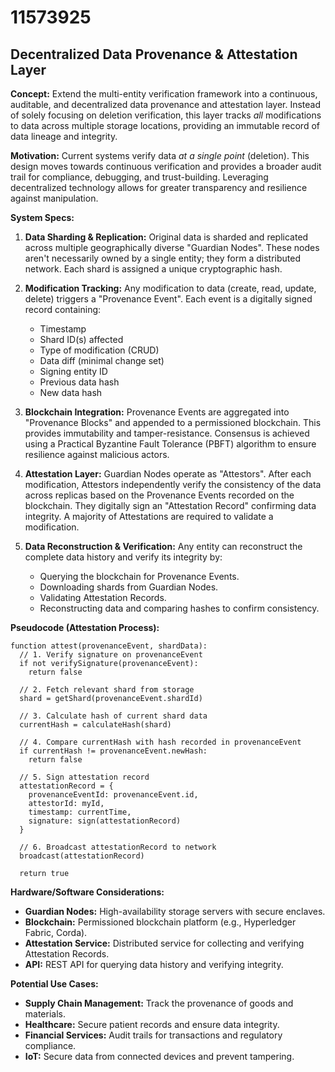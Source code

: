 # 11573925

## Decentralized Data Provenance & Attestation Layer

**Concept:** Extend the multi-entity verification framework into a continuous, auditable, and decentralized data provenance and attestation layer. Instead of solely focusing on deletion verification, this layer tracks *all* modifications to data across multiple storage locations, providing an immutable record of data lineage and integrity.

**Motivation:** Current systems verify data *at a single point* (deletion). This design moves towards continuous verification and provides a broader audit trail for compliance, debugging, and trust-building. Leveraging decentralized technology allows for greater transparency and resilience against manipulation.

**System Specs:**

1.  **Data Sharding & Replication:** Original data is sharded and replicated across multiple geographically diverse "Guardian Nodes". These nodes aren't necessarily owned by a single entity; they form a distributed network. Each shard is assigned a unique cryptographic hash.

2.  **Modification Tracking:** Any modification to data (create, read, update, delete) triggers a "Provenance Event". Each event is a digitally signed record containing:
    *   Timestamp
    *   Shard ID(s) affected
    *   Type of modification (CRUD)
    *   Data diff (minimal change set)
    *   Signing entity ID
    *   Previous data hash
    *   New data hash

3.  **Blockchain Integration:** Provenance Events are aggregated into "Provenance Blocks" and appended to a permissioned blockchain. This provides immutability and tamper-resistance. Consensus is achieved using a Practical Byzantine Fault Tolerance (PBFT) algorithm to ensure resilience against malicious actors.

4.  **Attestation Layer:** Guardian Nodes operate as "Attestors". After each modification, Attestors independently verify the consistency of the data across replicas based on the Provenance Events recorded on the blockchain. They digitally sign an "Attestation Record" confirming data integrity. A majority of Attestations are required to validate a modification.

5.  **Data Reconstruction & Verification:**  Any entity can reconstruct the complete data history and verify its integrity by:
    *   Querying the blockchain for Provenance Events.
    *   Downloading shards from Guardian Nodes.
    *   Validating Attestation Records.
    *   Reconstructing data and comparing hashes to confirm consistency.

**Pseudocode (Attestation Process):**

```
function attest(provenanceEvent, shardData):
  // 1. Verify signature on provenanceEvent
  if not verifySignature(provenanceEvent):
    return false

  // 2. Fetch relevant shard from storage
  shard = getShard(provenanceEvent.shardId)

  // 3. Calculate hash of current shard data
  currentHash = calculateHash(shard)

  // 4. Compare currentHash with hash recorded in provenanceEvent
  if currentHash != provenanceEvent.newHash:
    return false

  // 5. Sign attestation record
  attestationRecord = {
    provenanceEventId: provenanceEvent.id,
    attestorId: myId,
    timestamp: currentTime,
    signature: sign(attestationRecord)
  }

  // 6. Broadcast attestationRecord to network
  broadcast(attestationRecord)

  return true
```

**Hardware/Software Considerations:**

*   **Guardian Nodes:** High-availability storage servers with secure enclaves.
*   **Blockchain:** Permissioned blockchain platform (e.g., Hyperledger Fabric, Corda).
*   **Attestation Service:** Distributed service for collecting and verifying Attestation Records.
*   **API:** REST API for querying data history and verifying integrity.

**Potential Use Cases:**

*   **Supply Chain Management:** Track the provenance of goods and materials.
*   **Healthcare:** Secure patient records and ensure data integrity.
*   **Financial Services:** Audit trails for transactions and regulatory compliance.
*   **IoT:** Secure data from connected devices and prevent tampering.